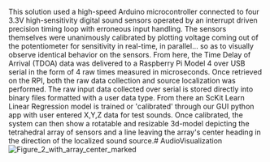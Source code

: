This solution used a high-speed Arduino microcontroller connected to four 3.3V high-sensitivity digital sound sensors operated by an 
interrupt driven precision timing loop with erroneous input handling. The sensors themselves were unanimously calibrated by plotting 
voltage coming out of the potentiometer for sensitivity in real-time, in parallel... so as to visually observe identical behavior on 
the sensors. From here, the Time Delay of Arrival (TDOA) data was delivered to a Raspberry Pi Model 4 over USB serial in the form of 
4 raw times measured in microseconds. Once retrieved on the RPI, both the raw data collection and source localization was performed. 
The raw input data collected over serial is stored directly into binary files formatted with a user data type. From there an ScKit 
Learn Linear Regression model is trained or 'calibrated' through our GUI python app with user entered X,Y,Z data for test sounds. 
Once calibrated, the system can then show a rotatable and resizable 3d-model depicting the tetrahedral array of sensors and a line 
leaving the array's center heading in the direction of the localized sound source.# AudioVisualization
![Figure_2_with_array_center_marked](https://user-images.githubusercontent.com/113371432/236647000-8e7da444-13c0-49ae-a6a5-90c13303ff02.png)
